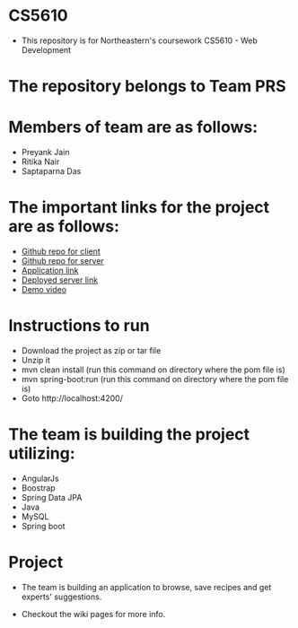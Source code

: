 # CS5610 
* This repository is for Northeastern's coursework CS5610 - Web Development

# The repository belongs to Team PRS 

# Members of team are as follows:

* Preyank Jain
* Ritika Nair
* Saptaparna Das

# The important links for the project are as follows:

* [Github repo for client](https://github.com/Saptaparna10/cs5610-final-project-frontend)
* [Github repo for server](https://github.com/Saptaparna10/cs5610-final-project-backend)
* [Application link]()
* [Deployed server link](https://alwayshungry.herokuapp.com/)
* [Demo video]()


# Instructions to run
* Download the project as zip or tar file
* Unzip it
* mvn clean install (run this command on directory where the pom file is)
* mvn spring-boot:run (run this command on directory where the pom file is)
* Goto http://localhost:4200/

# The team is building the project utilizing:

* AngularJs
* Boostrap
* Spring Data JPA
* Java
* MySQL
* Spring boot

# Project
* The team is building an application to browse, save recipes and get experts' suggestions.

* Checkout the wiki pages for more info.
